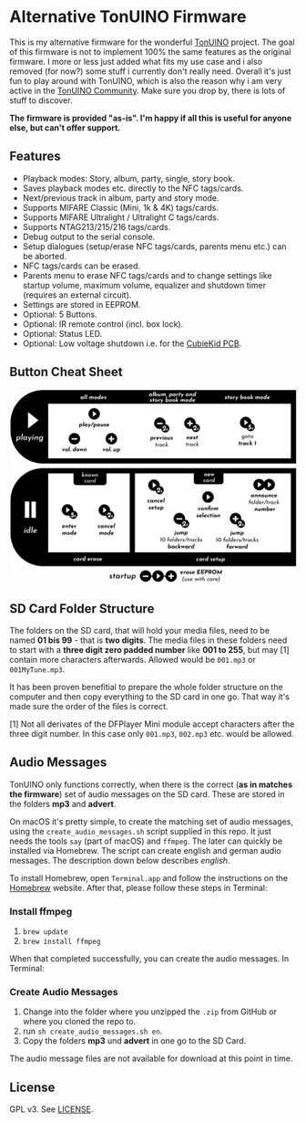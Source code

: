 Alternative TonUINO Firmware
============================

This is my alternative firmware for the wonderful [TonUINO](https://www.voss.earth/tonuino/) project. The goal of this firmware is not to implement 100% the same features as the original firmware. I more or less just added what fits my use case and i also removed (for now?) some stuff i currently don't really need. Overall it's just fun to play around with TonUINO, which is also the reason why i am very active in the [TonUINO Community](https://discourse.voss.earth/). Make sure you drop by, there is lots of stuff to discover.

**The firmware is provided "as-is". I'm happy if all this is useful for anyone else, but can't offer support.**

## Features

- Playback modes: Story, album, party, single, story book.
- Saves playback modes etc. directly to the NFC tags/cards.
- Next/previous track in album, party and story mode.
- Supports MIFARE Classic (Mini, 1k & 4K) tags/cards.
- Supports MIFARE Ultralight / Ultralight C tags/cards.
- Supports NTAG213/215/216 tags/cards.
- Debug output to the serial console.
- Setup dialogues (setup/erase NFC tags/cards, parents menu etc.) can be aborted.
- NFC tags/cards can be erased.
- Parents menu to erase NFC tags/cards and to change settings like startup volume, maximum volume, equalizer and shutdown timer (requires an external circuit).
- Settings are stored in EEPROM.
- Optional: 5 Buttons.
- Optional: IR remote control (incl. box lock).
- Optional: Status LED.
- Optional: Low voltage shutdown i.e. for the [CubieKid PCB](https://www.thingiverse.com/thing:3148200).

## Button Cheat Sheet

![Tastenbelegung](usage_cheat_sheet_en.png)

## SD Card Folder Structure

The folders on the SD card, that will hold your media files, need to be named **01 bis 99** - that is **two digits**. The media files in these folders need to start with a **three digit zero padded number** like **001 to 255**, but may [1] contain more characters afterwards. Allowed would be `001.mp3` or `001MyTune.mp3`.

It has been proven benefitial to prepare the whole folder structure on the computer and then copy everything to the SD card in one go. That way it's made sure the order of the files is correct.

[1] Not all derivates of the DFPlayer Mini module accept characters after the three digit number. In this case only `001.mp3`, `002.mp3` etc. would be allowed.

## Audio Messages

TonUINO only functions correctly, when there is the correct (**as in matches the firmware**) set of audio messages on the SD card. These are stored in the folders **mp3** and **advert**.

On macOS it's pretty simple, to create the matching set of audio messages, using the `create_audio_messages.sh` script supplied in this repo. It just needs the tools `say` (part of macOS) and `ffmpeg`. The later can quickly be installed via Homebrew. The script can create english and german audio messages. The description down below describes *english*.

To install Homebrew, open `Terminal.app` and follow the instructions on the [Homebrew](https://brew.sh) website. After that, please follow these steps in Terminal:

### Install ffmpeg

1. `brew update`
2. `brew install ffmpeg`

When that completed successfully, you can create the audio messages. In Terminal:

### Create Audio Messages

1. Change into the folder where you unzipped the `.zip` from GitHub or where you cloned the repo to.
2. run `sh create_audio_messages.sh en`.
3. Copy the folders **mp3** und **advert** in one go to the SD Card.

The audio message files are not available for download at this point in time.

## License

GPL v3. See [LICENSE](../LICENSE.md).
